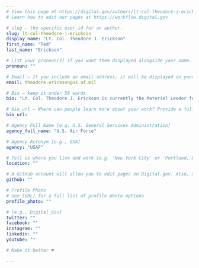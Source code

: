 ```yaml
---
# View this page at https://digital.gov/authors/lt-col-theodore-j-erickson
# Learn how to edit our pages at https://workflow.digital.gov

# slug — the specific user-id for an author.
slug: lt-col-theodore-j-erickson
display_name: "Lt. Col. Theodore J. Erickson"
first_name: "Ted"
last_name: "Erickson"

# List your pronoun(s) if you want them displayed alongside your name. If blank, we'll use just your name. Learn more http://mypronouns.org
pronoun: ""

# Email — If you include an email address, it will be displayed on your profile page
email: theodore.erickson@us.af.mil

# Bio — keep it under 50 words
bio: "Lt. Col. Theodore J. Erickson is currently the Materiel Leader for the Enterprise Information Technology as a Service Program, Air Force Life Cycle Management Center, Cyber, Command, Control, Infrastructure & Networks Directorate. "

# bio_url — Where can people learn more about your work? Provide a full URL [e.g. 'https://www.example.gov/']
bio_url: 

# Agency Full Name [e.g. U.S. General Services Administration]
agency_full_name: "U.S. Air Force"

# Agency Acronym [e.g., GSA]
agency: "USAF"

# Tell us where you live and work [e.g. 'New York City' or 'Portland, OR']
location: ""

# A GitHub account will allow you to edit pages on Digital.gov. Also, the image used in your GitHub account can be used to populate your digital.gov profile photo. Learn more about getting a Github account at [URL]
github: ""

# Profile Photo
# See [URL] for a full list of profile photo options
profile_photo: ""

# [e.g., Digital_Gov]
twitter: ""
facebook: ""
instagram: ""
linkedin: ""
youtube: ""

# Make it better ♥

---
```

